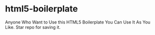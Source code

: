 # html5-boilerplate
Anyone Who Want to Use this HTML5 Boilerplate You Can Use It As You Like.
Star repo for saving it.
